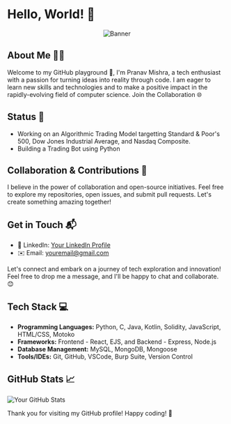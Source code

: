 # Hello, World! 👋

<div align="center">
  <img src="https://media.istockphoto.com/id/1219473617/vector/young-male-character-writing-code-on-a-desktop-computer-working-from-home-millennials-at-work.jpg?s=612x612&w=0&k=20&c=9KrYfX8M5lFqpUN2y5Pklac_XebWqnI0bmDkMB6NLhU=" alt="Banner">
</div>

## About Me 🧑‍💻
Welcome to my GitHub playground 🚀, I'm Pranav Mishra, a tech enthusiast with a passion for turning ideas into reality through code. I am eager to learn new skills and technologies and to make a positive impact in the rapidly-evolving field of computer science. Join the Collaboration 🌐

## Status 🚧

- Working on an Algorithmic Trading Model targetting Standard & Poor's 500, Dow Jones Industrial Average, and Nasdaq Composite.
- Building a Trading Bot using Python

## Collaboration & Contributions 🤝

I believe in the power of collaboration and open-source initiatives. Feel free to explore my repositories, open issues, and submit pull requests. Let's create something amazing together!

## Get in Touch 📬

- 💼 LinkedIn: [Your LinkedIn Profile](https://www.linkedin.com/in/pm28/)
- ✉️ Email: [youremail@gmail.com](mishrapranav82@gmail.com)

Let's connect and embark on a journey of tech exploration and innovation! Feel free to drop me a message, and I'll be happy to chat and collaborate. 😊

## Tech Stack 💻

- **Programming Languages:** Python, C, Java, Kotlin, Solidity, JavaScript, HTML/CSS, Motoko
- **Frameworks:** Frontend - React, EJS, and Backend - Express, Node.js
- **Database Management:** MySQL, MongoDB, Mongoose
- **Tools/IDEs:** Git, GitHub, VSCode, Burp Suite, Version Control


## GitHub Stats 📈

![Your GitHub Stats](https://github-readme-stats.vercel.app/api?username=PranavMishra28&show_icons=true&theme=dark)

Thank you for visiting my GitHub profile! Happy coding! 🚀
